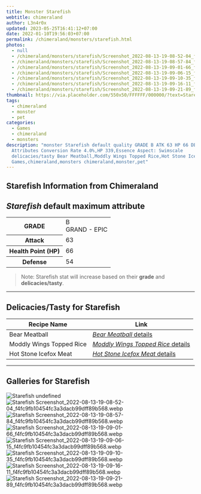 ```yaml
---
title: Monster Starefish
webtitle: chimeraland
author: L3n4r0x
updated: 2023-05-25T16:41:12+07:00
date: 2022-01-10T19:56:03+07:00
permalink: /chimeraland/monsters/starefish.html
photos:
  - null
  - /chimeraland/monsters/starefish/Screenshot_2022-08-13-19-08-52-04_f4fc9fb10454fc3a3dacb99dff89b568.webp
  - /chimeraland/monsters/starefish/Screenshot_2022-08-13-19-08-57-84_f4fc9fb10454fc3a3dacb99dff89b568.webp
  - /chimeraland/monsters/starefish/Screenshot_2022-08-13-19-09-01-66_f4fc9fb10454fc3a3dacb99dff89b568.webp
  - /chimeraland/monsters/starefish/Screenshot_2022-08-13-19-09-06-15_f4fc9fb10454fc3a3dacb99dff89b568.webp
  - /chimeraland/monsters/starefish/Screenshot_2022-08-13-19-09-10-35_f4fc9fb10454fc3a3dacb99dff89b568.webp
  - /chimeraland/monsters/starefish/Screenshot_2022-08-13-19-09-16-11_f4fc9fb10454fc3a3dacb99dff89b568.webp
  - /chimeraland/monsters/starefish/Screenshot_2022-08-13-19-09-21-89_f4fc9fb10454fc3a3dacb99dff89b568.webp
thumbnail: https://via.placeholder.com/550x50/FFFFFF/000000/?text=Starefish
tags:
  - chimeraland
  - monster
  - pet
categories:
  - Games
  - chimeraland
  - monsters
description: "monster Starefish default quality GRADE B ATK 63 HP 66 DEF 54
  Attributes Conversion Rate 4.0%,HP 339,Essence Aspect: Swimscale
  delicacies/tasty Bear Meatball,Moddly Wings Topped Rice,Hot Stone Icefox Meat
  Games,chimeraland,monsters chimeraland,monster,pet"
---
```


<link
  rel="stylesheet"
  href="https://rawcdn.githack.com/dimaslanjaka/Web-Manajemen/870a349/css/bootstrap-5-3-0-alpha3-wrapper.css"
/>
<section id="bootstrap-wrapper">
  <h2>Starefish Information from Chimeraland</h2>
  <h2 id="attribute"><i>Starefish</i> default maximum attribute</h2>
  <div class="row">
    <div class="col mb-2">
      <div class="card bg-dark text-light">
        <div class="card-body">
          <table>
            <tr>
              <th>GRADE</th>
              <td>B <br /><span class="text-purple">GRAND - EPIC</span></td>
            </tr>
            <tr>
              <th>Attack</th>
              <td>63</td>
            </tr>
            <tr>
              <th>Health Point (HP)</th>
              <td>66</td>
            </tr>
            <tr>
              <th>Defense</th>
              <td>54</td>
            </tr>
          </table>
        </div>
      </div>
    </div>
  </div>
  <blockquote>
    Note: Starefish stat will increase based on their <b>grade</b> and
    <b>delicacies/tasty</b>.
  </blockquote>
  <hr />
  <h2 id="delicacies">Delicacies/Tasty for Starefish</h2>
  <div class="card">
    <div class="card-body">
      <div class="table-responsive">
        <table class="table table-striped table-dark">
          <thead>
            <tr>
              <th>Recipe Name</th>
              <th>Link</th>
            </tr>
          </thead>
          <tbody>
            <tr>
              <td>Bear Meatball</td>
              <td>
                <a
                  href="#"
                  class="text-primary"
                  title="Click here to view recipe Bear Meatball details"
                  ><i>Bear Meatball</i> details</a
                >
              </td>
            </tr>
            <tr>
              <td>Moddly Wings Topped Rice</td>
              <td>
                <a
                  href="#"
                  class="text-primary"
                  title="Click here to view recipe Moddly Wings Topped Rice details"
                  ><i>Moddly Wings Topped Rice</i> details</a
                >
              </td>
            </tr>
            <tr>
              <td>Hot Stone Icefox Meat</td>
              <td>
                <a
                  href="#"
                  class="text-primary"
                  title="Click here to view recipe Hot Stone Icefox Meat details"
                  ><i>Hot Stone Icefox Meat</i> details</a
                >
              </td>
            </tr>
          </tbody>
        </table>
      </div>
    </div>
  </div>
  <hr />
  <div id="gallery">
    <h2>Galleries for Starefish</h2>
    <div class="row">
      <div class="col-lg-6 col-12">
        <img
          src="https://www.webmanajemen.com/undefined"
          alt="Starefish undefined"
        />
      </div>
      <div class="col-lg-6 col-12">
        <img
          src="https://www.webmanajemen.com/chimeraland/monsters/starefish/Screenshot_2022-08-13-19-08-52-04_f4fc9fb10454fc3a3dacb99dff89b568.webp"
          alt="Starefish Screenshot_2022-08-13-19-08-52-04_f4fc9fb10454fc3a3dacb99dff89b568.webp"
        />
      </div>
      <div class="col-lg-6 col-12">
        <img
          src="https://www.webmanajemen.com/chimeraland/monsters/starefish/Screenshot_2022-08-13-19-08-57-84_f4fc9fb10454fc3a3dacb99dff89b568.webp"
          alt="Starefish Screenshot_2022-08-13-19-08-57-84_f4fc9fb10454fc3a3dacb99dff89b568.webp"
        />
      </div>
      <div class="col-lg-6 col-12">
        <img
          src="https://www.webmanajemen.com/chimeraland/monsters/starefish/Screenshot_2022-08-13-19-09-01-66_f4fc9fb10454fc3a3dacb99dff89b568.webp"
          alt="Starefish Screenshot_2022-08-13-19-09-01-66_f4fc9fb10454fc3a3dacb99dff89b568.webp"
        />
      </div>
      <div class="col-lg-6 col-12">
        <img
          src="https://www.webmanajemen.com/chimeraland/monsters/starefish/Screenshot_2022-08-13-19-09-06-15_f4fc9fb10454fc3a3dacb99dff89b568.webp"
          alt="Starefish Screenshot_2022-08-13-19-09-06-15_f4fc9fb10454fc3a3dacb99dff89b568.webp"
        />
      </div>
      <div class="col-lg-6 col-12">
        <img
          src="https://www.webmanajemen.com/chimeraland/monsters/starefish/Screenshot_2022-08-13-19-09-10-35_f4fc9fb10454fc3a3dacb99dff89b568.webp"
          alt="Starefish Screenshot_2022-08-13-19-09-10-35_f4fc9fb10454fc3a3dacb99dff89b568.webp"
        />
      </div>
      <div class="col-lg-6 col-12">
        <img
          src="https://www.webmanajemen.com/chimeraland/monsters/starefish/Screenshot_2022-08-13-19-09-16-11_f4fc9fb10454fc3a3dacb99dff89b568.webp"
          alt="Starefish Screenshot_2022-08-13-19-09-16-11_f4fc9fb10454fc3a3dacb99dff89b568.webp"
        />
      </div>
      <div class="col-lg-6 col-12">
        <img
          src="https://www.webmanajemen.com/chimeraland/monsters/starefish/Screenshot_2022-08-13-19-09-21-89_f4fc9fb10454fc3a3dacb99dff89b568.webp"
          alt="Starefish Screenshot_2022-08-13-19-09-21-89_f4fc9fb10454fc3a3dacb99dff89b568.webp"
        />
      </div>
    </div>
  </div>
</section>